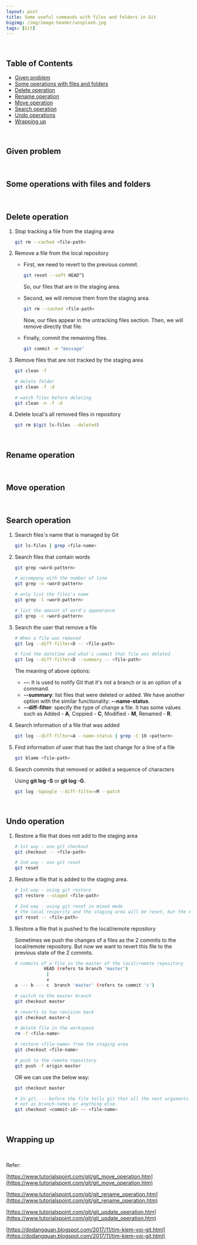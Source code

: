```yaml
---
layout: post
title: Some useful commands with files and folders in Git
bigimg: /img/image-header/unsplash.jpg
tags: [Git]
---
```




<br>

## Table of Contents
- [Given problem](#given-problem)
- [Some operations with files and folders](#some-operations-with-files-and-folders)
- [Delete operation](#delete-operation)
- [Rename operation](#rename-operation)
- [Move operation](#move-operation)
- [Search operation](#search-operation)
- [Undo operations](#undo-operations)
- [Wrapping up](#wrapping-up)



<br>

## Given problem





<br>

## Some operations with files and folders





<br>

## Delete operation

1. Stop tracking a file from the staging area

    ```bash
    git rm --cached <file-path>
    ```

2. Remove a file from the local repository

    - First, we need to revert to the previous commit.

        ```bash
        git reset --soft HEAD^1
        ```

        So, our files that are in the staging area.

    - Second, we will remove them from the staging area.

        ```bash
        git rm --cached <file-path>
        ```

        Now, our files appear in the untracking files section. Then, we will remove directly that file.

    - Finally, commit the remaining files.

        ```bash
        git commit -m "message"
        ```

3. Remove files that are not tracked by the staging area

    ```bash
    git clean -f

    # delete folder
    git clean -f -d

    # watch files before deleting
    git clean -n -f -d
    ```

4. Delete local's all removed files in repository

    ```bash
    git rm $(git ls-files --deleted)
    ```

<br>

## Rename operation





<br>

## Move operation





<br>

## Search operation

1. Search files's name that is managed by Git

    ```bash
    git ls-files | grep <file-name>
    ```

2. Search files that contain words

    ```bash
    git grep <word-pattern>

    # accompany with the number of line
    git grep -n <word-pattern>

    # only list the files's name
    git grep -l <word-pattern>

    # list the amount of word's appearance
    git grep -c <word-pattern>
    ```

3. Search the user that remove a file

    ```bash
    # When a file was removed
    git log --diff-filter=D -- <file-path>

    # find the datetime and what's commit that file was deleted
    git log --diff-filter=D --summary -- <file-path>
    ```

    The meaning of above options:
    - **--**: It is used to notify Git that it's not a branch or is an option of a command.
    - **--summary**: list files that were deleted or added. We have another option with the similar functionality: **--name-status**.
    - **--diff-filter**: specify the type of change a file. It has some values such as Added - **A**, Coppied - **C**, Modified - **M**, Renamed - **R**.

4. Search information of a file that was added

    ```bash
    git log --diff-filter=A --name-status | grep -C 10 <pattern>
    ```

5. Find information of user that has the last change for a line of a file

    ```bash
    git blame <file-path>
    ```

6. Search commits that removed or added a sequence of characters

    Using **git log -S<string>** or **git log -G<regex>**.

    ```bash
    git log -Sgoogle --diff-filter=M --patch
    ```

<br>

## Undo operation

1. Restore a file that does not add to the staging area

    ```bash
    # 1st way - use git checkout
    git checkout -- <file-path>

    # 2nd way - use git reset
    git reset 
    ```

2. Restore a file that is added to the staging area.

    ```bash
    # 1st way - using git restore
    git restore --staged <file-path>

    # 2nd way - using git reset in mixed mode
    # the local respority and the staging area will be reset, but the changes in working space are still remained
    git reset -- <file-path>
    ```

3. Restore a file that is pushed to the local/remote repository

    Sometimes we push the changes of a files as the 2 commits to the local/remote repository. But now we want to revert this file to the previous state of the 2 commits.

    ```bash
    # commits of a file in the master of the local/remote repository
               HEAD (refers to branch 'master')
                |
                v
    a --- b --- c  branch 'master' (refers to commit 'c')
    ```

    ```bash
    # switch to the master branch
    git checkout master

    # reverts to two revision back
    git checkout master~2

    # delete file in the workspace
    rm -f <file-name>

    # restore <file-name> from the staging area
    git checkout <file-name>

    # push to the remote repository
    git push -f origin master
    ```

    OR we can use the below way:

    ```bash
    git checkout master

    # In git, -- before the file tells git that all the next arguments should be interpreted as filenames,
    # not as branch-names or anything else.
    git checkout <commit-id> -- <file-name>
    ```

<br>

## Wrapping up





<br>

Refer:

[https://www.tutorialspoint.com/git/git_move_operation.htm](https://www.tutorialspoint.com/git/git_move_operation.htm)

[https://www.tutorialspoint.com/git/git_rename_operation.htm](https://www.tutorialspoint.com/git/git_rename_operation.htm)

[https://www.tutorialspoint.com/git/git_update_operation.htm](https://www.tutorialspoint.com/git/git_update_operation.htm)

[https://dodangquan.blogspot.com/2017/11/tim-kiem-voi-git.html](https://dodangquan.blogspot.com/2017/11/tim-kiem-voi-git.html)